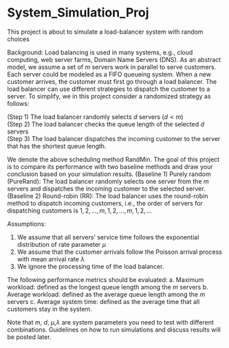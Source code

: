 # System_Simulation_Proj
This project is about to simulate a load-balancer system with random choices

Background: 
Load balancing is used in many systems, e.g., cloud computing, web server farms, Domain Name Servers (DNS). As an abstract model, we assume a set of $m$ servers work in parallel to serve customers. Each server could be modeled as a FIFO queueing system. When a new customer arrives, the customer must first go through a load balancer. The load balancer can use different strategies to dispatch the customer to a server. To simplify, we in this project consider a randomized strategy as follows:

  (Step 1) The load balancer randomly selects $d$ servers ($d < m$) <br/>
  (Step 2) The load balancer checks the queue length of the selected $d$ servers <br/>
  (Step 3) The load balancer dispatches the incoming customer to the server that has the shortest queue length. <br/>

We denote the above scheduling method RandMin. The goal of this project is to compare its performance with two baseline methods and draw your conclusion based on your simulation results. 
(Baseline 1) Purely random (PureRand): The load balancer randomly selects one server from the $m$ servers and dispatches the incoming customer to the selected server. 
(Baseline 2) Round-robin (RR): The load balancer uses the round-robin method to dispatch incoming customers, i.e., the order of servers for dispatching customers is $1, 2, …, m, 1, 2, …, m, 1, 2, …$

Assumptions: 
  1. We assume that all servers’ service time follows the exponential distribution of rate parameter $\mu$
  2. We assume that the customer arrivals follow the Poisson arrival process with mean arrival rate $\lambda$
  3. We ignore the processing time of the load balancer.

The following performance metrics should be evaluated: 
  a. Maximum workload: defined as the longest queue length among the $m$ servers 
  b. Average workload: defined as the average queue length among the $m$ servers 
  c. Average system time: defined as the average time that all customers stay in the system. 

Note that $m$, $d$, $\mu$,$\lambda$ are system parameters you need to test with different combinations. Guidelines on how to run simulations and discuss results will be posted later.

